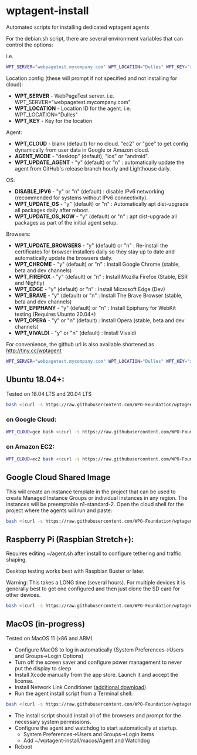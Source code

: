 # wptagent-install
Automated scripts for installing dedicated wptagent agents

For the debian.sh script, there are several environment variables that can control the options:

i.e.
```bash
WPT_SERVER="webpagetest.mycompany.com" WPT_LOCATION="Dulles" WPT_KEY="xxxSomeSecretKeyxxx" DISABLE_IPV6=y WPT_OPERA=y WPT_VIVALDI=y bash <(curl -s https://raw.githubusercontent.com/WPO-Foundation/wptagent-install/master/debian.sh)
```

Location config (these will prompt if not specified and not installing for cloud):
* **WPT_SERVER** - WebPageTest server. i.e. WPT_SERVER="webpagetest.mycompany.com"
* **WPT_LOCATION** - Location ID for the agent. i.e. WPT_LOCATION="Dulles"
* **WPT_KEY** - Key for the location

Agent:
* **WPT_CLOUD** - blank (default) for no cloud. "ec2" or "gce" to get config dynamically from user data in Google or Amazon cloud.
* **AGENT_MODE** - "desktop" (default), "ios" or "android".
* **WPT_UPDATE_AGENT** - "y" (default) or "n" : automatically update the agent from GitHub's release branch hourly and Lighthouse daily.

OS:
* **DISABLE_IPV6** - "y" or "n" (default) : disable IPv6 networking (recommended for systems without IPv6 connectivity).
* **WPT_UPDATE_OS** - "y" (default) or "n" : Automatically apt dist-upgrade all packages daily after reboot.
* **WPT_UPDATE_OS_NOW** - "y" (default) or "n" : apt dist-upgrade all packages as part of the initial agent setup.

Browsers:
* **WPT_UPDATE_BROWSERS** - "y" (default) or "n" : Re-install the certificates for browser installers daily so they stay up to date and automatically update the browsers daily.
* **WPT_CHROME** - "y" (default) or "n" : Install Google Chrome (stable, beta and dev channels)
* **WPT_FIREFOX** - "y" (default) or "n" : Install Mozilla Firefox (Stable, ESR and Nightly)
* **WPT_EDGE** - "y" (default) or "n" : Install Microsoft Edge (Dev)
* **WPT_BRAVE** - "y" (default) or "n" : Install The Brave Browser (stable, beta and dev channels)
* **WPT_EPIPHANY** - "y" (default) or "n" : Install Epiphany for WebKit testing (Requires Ubunto 20.04+)
* **WPT_OPERA** - "y" or "n" (default) : Install Opera (stable, beta and dev channels)
* **WPT_VIVALDI** - "y" or "n" (default) : Install Vivaldi

For convenience, the github url is also available shortened as http://tiny.cc/wptagent
```bash
WPT_SERVER="webpagetest.mycompany.com" WPT_LOCATION="Dulles" WPT_KEY="xxxSomeSecretKeyxxx" DISABLE_IPV6=y WPT_OPERA=y WPT_VIVALDI=y bash <(curl -sL http://tiny.cc/wptagent)
```

## Ubuntu 18.04+:
Tested on 18.04 LTS and 20.04 LTS

```bash
bash <(curl -s https://raw.githubusercontent.com/WPO-Foundation/wptagent-install/master/debian.sh)
```

### on Google Cloud:

```bash
WPT_CLOUD=gce bash <(curl -s https://raw.githubusercontent.com/WPO-Foundation/wptagent-install/master/debian.sh)
```

### on Amazon EC2:

```bash
WPT_CLOUD=ec2 bash <(curl -s https://raw.githubusercontent.com/WPO-Foundation/wptagent-install/master/debian.sh)
```

## Google Cloud Shared Image
This will create an instance template in the project that can be used to create Managed Instance Groups or individual instances in any region. The instances will be preemptable n1-standard-2.
Open the cloud shell for the project where the agents will run and paste:

```bash
bash <(curl -s https://raw.githubusercontent.com/WPO-Foundation/wptagent-install/master/gce_image.sh)
```

## Raspberry Pi (Raspbian Stretch+):
Requires editing ~/agent.sh after install to configure tethering and traffic shaping.

Desktop testing works best with Raspbian Buster or later.

Warning: This takes a LONG time (several hours).  For multiple devices it is generally best to get one configured and then just clone the SD card for other devices.

```bash
bash <(curl -s https://raw.githubusercontent.com/WPO-Foundation/wptagent-install/master/debian.sh)
```

## MacOS (in-progress)
Tested on MacOS 11 (x86 and ARM)

* Configure MacOS to log in automatically (System Preferences->Users and Groups->Login Options)
* Turn off the screen saver and configure power management to never put the display to sleep
* Install Xcode manually from the app store. Launch it and accept the license.
* Install Network Link Conditioner ([additional download](https://swiftmania.io/network-link-conditioner/#simulator))
* Run the agent install script from a Terminal shell:
```bash
bash <(curl -s https://raw.githubusercontent.com/WPO-Foundation/wptagent-install/master/macos.sh)
```
* The install script should install all of the browsers and prompt for the necessary system permissions.
* Configure the agent and watchdog to start automatically at startup.
  * System Preferences->Users and Groups->Login Items
  * Add ~/wptagent-install/macos/Agent and Watchdog
* Reboot